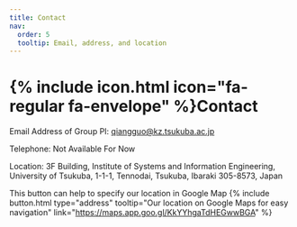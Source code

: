```yaml
---
title: Contact
nav:
  order: 5
  tooltip: Email, address, and location
---
```


# {% include icon.html icon="fa-regular fa-envelope" %}Contact

Email Address of Group PI: qiangguo@kz.tsukuba.ac.jp

Telephone: Not Available For Now

Location: 3F Building, Institute of Systems and Information Engineering, University of Tsukuba, 1-1-1, Tennodai, Tsukuba, Ibaraki 305-8573, Japan

This button can help to specify our location in Google Map
{%
  include button.html
  type="address"
  tooltip="Our location on Google Maps for easy navigation"
  link="https://maps.app.goo.gl/KkYYhgaTdHEGwwBGA"
%}



